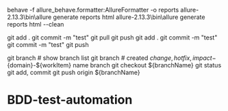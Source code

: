 behave -f allure_behave.formatter:AllureFormatter -o reports
allure-2.13.3\bin\allure generate reports html
allure-2.13.3\bin\allure generate reports html --clean

git add .
git commit -m "test"
git pull
git push
git add .
git commit -m "test"
git commit -m "test"
git push


git branch # show branch list
git branch # created ${change, hotfix, impact}-${domain}-${workItem} name branch
git checkout ${branchName}
git status
git add, commit 
git push origin ${branchName}
# BDD-test-automation
